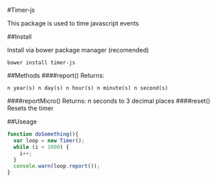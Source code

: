 #Timer-js

This package is used to time javascript events

##Install

Install via bower package manager (recomended)

    bower install timer-js

##Methods
####report()
Returns:

    n year(s) n day(s) n hour(s) n minute(s) n second(s)
####reportMicro()
    Returns: n seconds to 3 decimal places
####reset()
    Resets the timer

##Useage

```javascript
function doSomething(){
  var loop = new Timer();
  while (i < 1000) {
    i++;
  }
  console.warn(loop.report());
}
```
